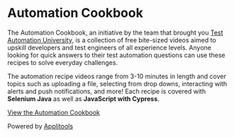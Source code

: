 # Automation Cookbook

The Automation Cookbook, an initiative by the team that brought you [Test Automation University](https://testautomationu.applitools.com/), is a collection of free bite-sized videos aimed to upskill developers and test engineers of all experience levels. Anyone looking for quick answers to their test automation questions can use these recipes to solve everyday challenges.

The automation recipe videos range from 3-10 minutes in length and cover topics such as uploading a file, selecting from drop downs, interacting with alerts and push notifications, and more! Each recipe is covered with **Selenium Java** as well as **JavaScript with Cypress**.

[View the Automation Cookbook](https://info.applitools.com/udgie)

Powered by [Applitools](https://info.applitools.com/ucy78)
